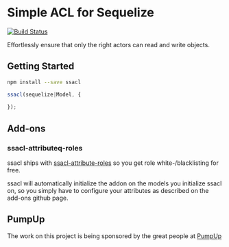 # Simple ACL for Sequelize

[![Build Status](https://travis-ci.org/mickhansen/ssacl.svg?branch=master)](https://travis-ci.org/mickhansen/ssacl)

Effortlessly ensure that only the right actors can read and write objects.

## Getting Started

```sh
npm install --save ssacl
```

```js
ssacl(sequelize|Model, {
    
});
```

## Add-ons

### ssacl-attributeq-roles

ssacl ships with [ssacl-attribute-roles](https://github.com/mickhansen/ssacl-attribute-roles) so you get role white-/blacklisting for free.

ssacl will automatically initialize the addon on the models you initialize ssacl on, so you simply have to configure your attributes as described on the add-ons github page.

## PumpUp

The work on this project is being sponsored by the great people at [PumpUp](http://pumpup.co/)